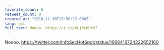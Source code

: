 ```yaml
---
favorite_count: 0
retweet_count: 0
created_at: "2018-11-30T15:50:12.000Z"
lang: qst
full_text: Noooo. https://t.co/xLj5c8HXcT
---
```


Noooo. <https://twitter.com/InfoSecHotSpot/status/1068416724322652160>
